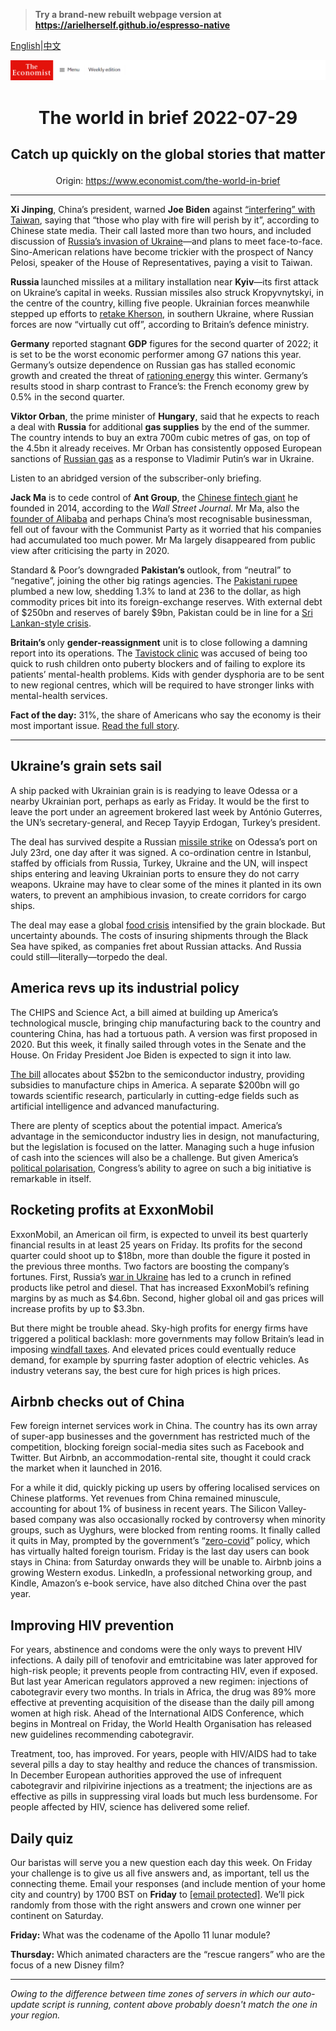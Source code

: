 > **Try a brand-new rebuilt webpage version at https://arielherself.github.io/espresso-native**

[English](https://github.com/arielherself/espresso/blob/main/README.md)|[中文](https://github-com.translate.goog/arielherself/espresso/blob/main/README.md?_x_tr_sl=en&_x_tr_tl=zh-CN&_x_tr_hl=zh-CN&_x_tr_pto=wapp)



![The Economist](menubar.png)

# <p align="center">The world in brief 2022-07-29</p>

## <p align="center">Catch up quickly on the global stories that matter</p>

<p align="center">Origin: <a href="https://www.economist.com/the-world-in-brief">https://www.economist.com/the-world-in-brief</a><hr>

<strong>Xi Jinping</strong>, China’s president, warned <strong>Joe Biden</strong> against [“interfering” with Taiwan](https://www.economist.com/china/2022/07/21/talk-of-nancy-pelosi-visiting-taiwan-angers-china), saying that “those who play with fire will perish by it”, according to Chinese state media. Their call lasted more than two hours, and included discussion of [Russia’s invasion of Ukraine](https://www.economist.com/briefing/what-taiwan-can-learn-from-russias-invasion-of-ukraine/21808850)—and plans to meet face-to-face. Sino-American relations have become trickier with the prospect of Nancy Pelosi, speaker of the House of Representatives, paying a visit to Taiwan.

<strong>Russia </strong>launched missiles at a military installation near <strong>Kyiv</strong>—its first attack on Ukraine’s capital in weeks. Russian missiles also struck Kropyvnytskyi, in the centre of the country, killing five people. Ukrainian forces meanwhile stepped up efforts to [retake Kherson](https://www.economist.com/europe/2022/07/28/ukraine-is-gathering-strength-for-an-assault-on-kherson), in southern Ukraine, where Russian forces are now “virtually cut off”, according to Britain’s defence ministry.

<strong>Germany</strong> reported stagnant <strong>GDP</strong> figures for the second quarter of 2022; it is set to be the worst economic performer among G7 nations this year. Germany’s outsize dependence on Russian gas has stalled economic growth and created the threat of [rationing energy](https://www.economist.com/europe/2022/07/28/the-eu-agrees-on-an-energy-diet-to-fight-russian-gas-cuts) this winter. Germany’s results stood in sharp contrast to France’s: the French economy grew by 0.5% in the second quarter.

<strong>Viktor Orban</strong>, the prime minister of <strong>Hungary</strong>, said that he expects to reach a deal with <strong>Russia</strong> for additional <strong>gas supplies</strong> by the end of the summer. The country intends to buy an extra 700m cubic metres of gas, on top of the 4.5bn it already receives. Mr Orban has consistently opposed European sanctions of [Russian gas](https://www.economist.com/europe/2022/07/28/the-eu-agrees-on-an-energy-diet-to-fight-russian-gas-cuts) as a response to Vladimir Putin’s war in Ukraine.

Listen to an abridged version of the subscriber-only briefing.

<strong>Jack Ma</strong> is to cede control of <strong>Ant Group</strong>, the [Chinese fintech giant](https://www.economist.com/finance-and-economics/2021/01/02/is-china-right-to-tame-ant) he founded in 2014, according to the <em>Wall Street Journal</em>. Mr Ma, also the [founder of Alibaba](https://www.economist.com/business/2021/01/02/chinese-trustbusters-pursuit-of-alibaba-is-only-the-start) and perhaps China’s most recognisable businessman, fell out of favour with the Communist Party as it worried that his companies had accumulated too much power. Mr Ma largely disappeared from public view after criticising the party in 2020.

Standard &amp; Poor’s downgraded <strong>Pakistan’s </strong>outlook, from “neutral” to “negative”, joining the other big ratings agencies. The [Pakistani rupee](https://www.economist.com/asia/2022/07/28/pakistan-may-be-able-to-avoid-a-full-blown-economic-crisis) plumbed a new low, shedding 1.3% to land at 236 to the dollar, as high commodity prices bit into its foreign-exchange reserves. With external debt of $250bn and reserves of barely $9bn, Pakistan could be in line for a [Sri Lankan-style crisis](https://www.economist.com/the-economist-explains/2022/07/19/why-is-sri-lanka-in-turmoil).

<strong>Britain’s </strong>only <strong>gender-reassignment</strong> unit is to close following a damning report into its operations. The [Tavistock clinic](https://www.economist.com/britain/2020/12/01/the-judgment-in-keira-bells-case-upsets-trans-groups) was accused of being too quick to rush children onto puberty blockers and of failing to explore its patients’ mental-health problems. Kids with gender dysphoria are to be sent to new regional centres, which will be required to have stronger links with mental-health services.

<strong>Fact of the day:</strong> 31%, the share of Americans who say the economy is their most important issue. [Read the full story](https://www.economist.com/graphic-detail/2022/07/28/americas-gdp-shrinks-for-the-second-consecutive-quarter).

----------

## Ukraine’s grain sets sail

A ship packed with Ukrainian grain is is readying to leave Odessa or a nearby Ukrainian port, perhaps as early as Friday. It would be the first to leave the port under an agreement brokered last week by António Guterres, the UN’s secretary-general, and Recep Tayyip Erdogan, Turkey’s president.

The deal has survived despite a Russian [missile strike](https://www.economist.com/europe/2022/07/22/after-agreeing-to-let-ukraine-export-grain-russia-rockets-its-port) on Odessa’s port on July 23rd, one day after it was signed. A co-ordination centre in Istanbul, staffed by officials from Russia, Turkey, Ukraine and the UN, will inspect ships entering and leaving Ukrainian ports to ensure they do not carry weapons. Ukraine may have to clear some of the mines it planted in its own waters, to prevent an amphibious invasion, to create corridors for cargo ships.

The deal may ease a global [food crisis](https://www.economist.com/leaders/2022/05/19/the-coming-food-catastrophe) intensified by the grain blockade. But uncertainty abounds. The costs of insuring shipments through the Black Sea have spiked, as companies fret about Russian attacks. And Russia could still—literally—torpedo the deal.

## America revs up its industrial policy

The CHIPS and Science Act, a bill aimed at building up America’s technological muscle, bringing chip manufacturing back to the country and countering China, has had a tortuous path. A version was first proposed in 2020. But this week, it finally sailed through votes in the Senate and the House. On Friday President Joe Biden is expected to sign it into law.

[The bill](https://www.economist.com/business/2022/07/10/after-a-turbocharged-boom-are-chipmakers-in-for-a-supersize-bust) allocates about $52bn to the semiconductor industry, providing subsidies to manufacture chips in America. A separate $200bn will go towards scientific research, particularly in cutting-edge fields such as artificial intelligence and advanced manufacturing.

There are plenty of sceptics about the potential impact. America’s advantage in the semiconductor industry lies in design, not manufacturing, but the legislation is focused on the latter. Managing such a huge infusion of cash into the sciences will also be a challenge. But given America’s [political polarisation](https://www.economist.com/the-economist-explains/2021/10/05/is-political-polarisation-in-america-really-rising), Congress’s ability to agree on such a big initiative is remarkable in itself.

## Rocketing profits at ExxonMobil

ExxonMobil, an American oil firm, is expected to unveil its best quarterly financial results in at least 25 years on Friday. Its profits for the second quarter could shoot up to $18bn, more than double the figure it posted in the previous three months. Two factors are boosting the company’s fortunes. First, Russia’s [war in Ukraine](https://www.economist.com/ukraine-crisis) has led to a crunch in refined products like petrol and diesel. That has increased ExxonMobil’s refining margins by as much as $4.6bn. Second, higher global oil and gas prices will increase profits by up to $3.3bn.

But there might be trouble ahead. Sky-high profits for energy firms have triggered a political backlash: more governments may follow Britain’s lead in imposing [windfall taxes](https://www.economist.com/leaders/2022/03/19/windfall-taxes-on-energy-companies-are-a-bad-idea). And elevated prices could eventually reduce demand, for example by spurring faster adoption of electric vehicles. As industry veterans say, the best cure for high prices is high prices.

## Airbnb checks out of China

Few foreign internet services work in China. The country has its own array of super-app businesses and the government has restricted much of the competition, blocking foreign social-media sites such as Facebook and Twitter. But Airbnb, an accommodation-rental site, thought it could crack the market when it launched in 2016.

For a while it did, quickly picking up users by offering localised services on Chinese platforms. Yet revenues from China remained minuscule, accounting for about 1% of business in recent years. The Silicon Valley-based company was also occasionally rocked by controversy when minority groups, such as Uyghurs, were blocked from renting rooms. It finally called it quits in May, prompted by the government’s “[zero-covid](https://www.economist.com/business/2022/05/14/chinas-zero-covid-industrial-complex)” policy, which has virtually halted foreign tourism. Friday is the last day users can book stays in China: from Saturday onwards they will be unable to. Airbnb joins a growing Western exodus. LinkedIn, a professional networking group, and Kindle, Amazon’s e-book service, have also ditched China over the past year.

## Improving HIV prevention

For years, abstinence and condoms were the only ways to prevent HIV infections. A daily pill of tenofovir and emtricitabine was later approved for high-risk people; it prevents people from contracting HIV, even if exposed. But last year American regulators approved a new regimen: injections of cabotegravir every two months. In trials in Africa, the drug was 89% more effective at preventing acquisition of the disease than the daily pill among women at high risk. Ahead of the International AIDS Conference, which begins in Montreal on Friday, the World Health Organisation has released new guidelines recommending cabotegravir.

Treatment, too, has improved. For years, people with HIV/AIDS had to take several pills a day to stay healthy and reduce the chances of transmission. In December European authorities approved the use of infrequent cabotegravir and rilpivirine injections as a treatment; the injections are as effective as pills in suppressing viral loads but much less burdensome. For people affected by HIV, science has delivered some relief.

## Daily quiz

Our baristas will serve you a new question each day this week. On Friday your challenge is to give us all five answers and, as important, tell us the connecting theme. Email your responses (and include mention of your home city and country) by 1700 BST on <strong>Friday</strong> to [<span class="__cf_email__" data-cfemail="59082c30231c2a292b3c2a2a36193c3a36373634302a2d773a3634">[email&#160;protected]</span>](https://mail.google.com/mail/?view=cm&amp;fs=1&amp;tf=1&amp;to=QuizEspresso@economist.com). We’ll pick randomly from those with the right answers and crown one winner per continent on Saturday.

<strong>Friday:</strong> What was the codename of the Apollo 11 lunar module?

<strong>Thursday:</strong> Which animated characters are the “rescue rangers” who are the focus of a new Disney film?

----------

*Owing to the difference between time zones of servers in which our auto-update script is running, content above probably doesn't match the one in your region.*
